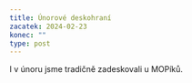 ```yaml
---
title: Únorové deskohraní
zacatek: 2024-02-23
konec: ""
type: post
---
```

I﻿ v únoru jsme tradičně zadeskovali u MOPíků.